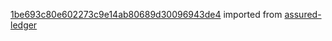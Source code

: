 [1be693c80e602273c9e14ab80689d30096943de4](https://github.com/insolar/assured-ledger/commit/1be693c80e602273c9e14ab80689d30096943de4) imported from [assured-ledger](https://github.com/insolar/assured-ledger)
